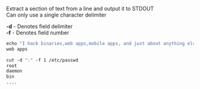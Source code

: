 
Extract a section of text from a line and output it to STDOUT  
Can only use a single character delimiter  
  
  
**-d** - Denotes field delimiter  
**-f** - Denotes field number

```bash
echo "I hack binaries,web apps,mobile apps, and just about anything else"| cut -f 2 -d ","  
web apps  
  
cut -d ":" -f 1 /etc/passwd   
root   
daemon   
bin   
....
```